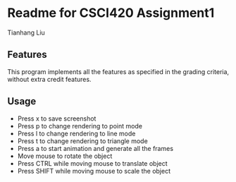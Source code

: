 # Readme for CSCI420 Assignment1
Tianhang Liu

## Features
This program implements all the features as specified in the grading criteria, without extra credit features.

## Usage
* Press x to save screenshot
* Press p to change rendering to point mode
* Press l to change rendering to line mode
* Press t to change rendering to triangle mode
* Press a to start animation and generate all the frames
* Move mouse to rotate the object
* Press CTRL while moving mouse to translate object
* Press SHIFT while moving mouse to scale the object